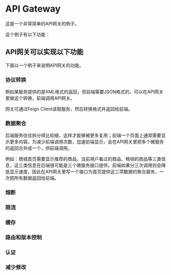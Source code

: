 API Gateway
===========================
这是一个非常简单的API网关的例子。


这个例子有以下功能：



## API网关可以实现以下功能
下面以一个例子来说明API网关的功能。


### 协议转换
例如某服务提供的是XML格式的返回，但前端需要JSON格式的，可以在API网关里做这个转换，前端调用API网关。

网关可通过Feign Client读取服务，然后转换格式并返回给前端。
    
### 数据聚合
后端服务往往拆分得比较细，这样才能够被更多复用；前端一个页面上通常需要显示更多内容。为减少前端调用次数，加速前端显示，会在API网关里把多个微服务的返回合并成一个，供前端调用。

例如：商城首页需要显示推荐的商品、当前用户看过的商品、畅销的商品等三类信息，这三类信息在后端很可能是三个微服务接口提供。前端如果分三次调用则会降低显示速度，因此在API网关里写一个接口为首页提供这三项数据的聚合服务，一次把所有数据返回给前端。

### 熔断

### 限流

### 缓存

### 路由和版本控制

### 认证

### 减少修改
